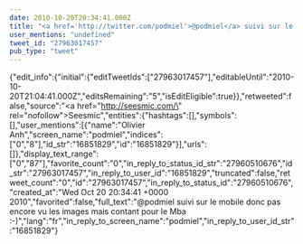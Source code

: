 ```yaml
---
date: 2010-10-20T20:34:41.000Z
title: "<a href='http://twitter.com/podmiel'>@podmiel</a> suivi sur le mobile donc pas encore vu les images mais contant pour le Mba :-)″"
user_mentions: "undefined"
tweet_id: "27963017457"
pub_type: "tweet"
---
```

{"edit_info":{"initial":{"editTweetIds":["27963017457"],"editableUntil":"2010-10-20T21:04:41.000Z","editsRemaining":"5","isEditEligible":true}},"retweeted":false,"source":"<a href=\"http://seesmic.com/\" rel=\"nofollow\">Seesmic</a>","entities":{"hashtags":[],"symbols":[],"user_mentions":[{"name":"Olivier Anh","screen_name":"podmiel","indices":["0","8"],"id_str":"16851829","id":"16851829"}],"urls":[]},"display_text_range":["0","87"],"favorite_count":"0","in_reply_to_status_id_str":"27960510676","id_str":"27963017457","in_reply_to_user_id":"16851829","truncated":false,"retweet_count":"0","id":"27963017457","in_reply_to_status_id":"27960510676","created_at":"Wed Oct 20 20:34:41 +0000 2010","favorited":false,"full_text":"@podmiel suivi sur le mobile donc pas encore vu les images mais contant pour le Mba :-)","lang":"fr","in_reply_to_screen_name":"podmiel","in_reply_to_user_id_str":"16851829"}
